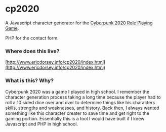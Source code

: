 cp2020
======

A Javascript character generator for the [Cyberpunk 2020 Role Playing Game](http://en.wikipedia.org/wiki/Cyberpunk_2020). 

PHP for the contact form.

### Where does this live?
[http://www.ericdorsey.info/cp2020/index.html](http://www.ericdorsey.info/cp2020/index.html)

### What is this? Why?
Cyberpunk 2020 was a game I played in high school. I remember the character generation process taking a long time because the player had to roll a 10 sided dice over and over to determine things like his characters skills, strengths and weaknesses, and history. Back then, I always wanted something like this character creater to save time and get right to the gaming portion. Essentially this is a tool I would have built if I knew Javascript and PHP in high school.

